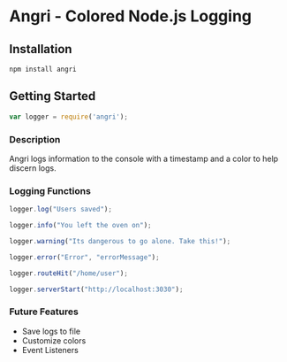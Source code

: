 # Angri - Colored Node.js Logging

## Installation

    npm install angri

## Getting Started

```js
var logger = require('angri');
```

### Description

Angri logs information to the console with a timestamp and a color to help discern logs.

### Logging Functions

```js
logger.log("Users saved");

logger.info("You left the oven on");

logger.warning("Its dangerous to go alone. Take this!");

logger.error("Error", "errorMessage");

logger.routeHit("/home/user");

logger.serverStart("http://localhost:3030");
```

### Future Features

* Save logs to file
* Customize colors
* Event Listeners
